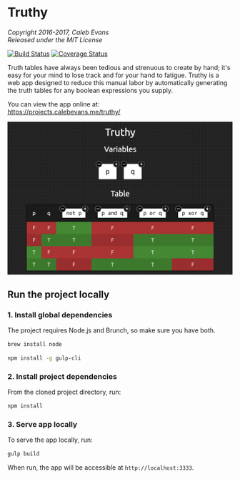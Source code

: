 # Truthy

*Copyright 2016-2017, Caleb Evans*  
*Released under the MIT License*

[![Build Status](https://travis-ci.org/caleb531/truthy.svg?branch=master)](https://travis-ci.org/caleb531/truthy)
[![Coverage Status](https://coveralls.io/repos/github/caleb531/truthy/badge.svg?branch=master)](https://coveralls.io/github/caleb531/truthy?branch=master)

Truth tables have always been tedious and strenuous to create by hand; it's easy
for your mind to lose track and for your hand to fatigue. Truthy is a web app
designed to reduce this manual labor by automatically generating the truth
tables for any boolean expressions you supply.

You can view the app online at:  
https://projects.calebevans.me/truthy/

![Truthy in action](screenshot.png)

## Run the project locally

### 1. Install global dependencies

The project requires Node.js and Brunch, so make sure you have both.

```bash
brew install node
```

```bash
npm install -g gulp-cli
```

### 2. Install project dependencies

From the cloned project directory, run:

```bash
npm install
```

### 3. Serve app locally

To serve the app locally, run:

```bash
gulp build
```

When run, the app will be accessible at `http://localhost:3333`.
